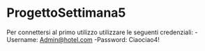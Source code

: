 # ProgettoSettimana5
Per connettersi al primo utilizzo utilizzare le seguenti credenziali:
-Username: Admin@hotel.com
-Password: Ciaociao4!
